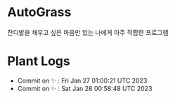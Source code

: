 # AutoGrass

잔디밭을 채우고 싶은 마음만 있는 나에게 아주 적합한 프로그램

# Plant Logs

- Commit on ✨ : Fri Jan 27 01:00:21 UTC 2023
- Commit on ✨ : Sat Jan 28 00:58:48 UTC 2023
